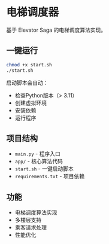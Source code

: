 # 电梯调度器

基于 Elevator Saga 的电梯调度算法实现。

## 一键运行

```bash
chmod +x start.sh
./start.sh
```

启动脚本会自动：
- 检查Python版本（> 3.11）
- 创建虚拟环境
- 安装依赖
- 运行程序

## 项目结构

- `main.py` - 程序入口
- `app/` - 核心算法代码
- `start.sh` - 一键启动脚本
- `requirements.txt` - 项目依赖

## 功能

- 电梯调度算法实现
- 多楼层支持
- 乘客请求处理
- 性能优化